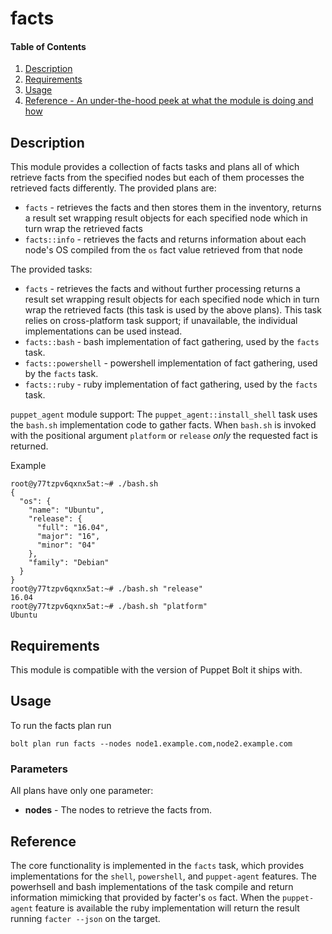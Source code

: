 # facts

#### Table of Contents

1. [Description](#description)
2. [Requirements](#requirements)
3. [Usage](#usage)
4. [Reference - An under-the-hood peek at what the module is doing and how](#reference)

## Description

This module provides a collection of facts tasks and plans all of which retrieve facts from the specified nodes but each of them processes the retrieved facts differently. The provided plans are:
* `facts` - retrieves the facts and then stores them in the inventory, returns a result set wrapping result objects for each specified node which in turn wrap the retrieved facts
* `facts::info` - retrieves the facts and returns information about each node's OS compiled from the `os` fact value retrieved from that node

The provided tasks:
* `facts` - retrieves the facts and without further processing returns a result set wrapping result objects for each specified node which in turn wrap the retrieved facts (this task is used by the above plans). This task relies on cross-platform task support; if unavailable, the individual implementations can be used instead.
* `facts::bash` - bash implementation of fact gathering, used by the `facts` task.
* `facts::powershell` - powershell implementation of fact gathering, used by the `facts` task.
* `facts::ruby` - ruby implementation of fact gathering, used by the `facts` task.

`puppet_agent` module support:
The `puppet_agent::install_shell` task uses the `bash.sh` implementation code to gather facts. When `bash.sh` is invoked with the positional argument `platform` or `release` *only* the requested fact is returned. 

Example
```
root@y77tzpv6qxnx5at:~# ./bash.sh 
{
  "os": {
    "name": "Ubuntu",
    "release": {
      "full": "16.04",
      "major": "16",
      "minor": "04"
    },
    "family": "Debian"
  }
}
root@y77tzpv6qxnx5at:~# ./bash.sh "release"
16.04
root@y77tzpv6qxnx5at:~# ./bash.sh "platform"
Ubuntu
```

## Requirements

This module is compatible with the version of Puppet Bolt it ships with.

## Usage

To run the facts plan run

```
bolt plan run facts --nodes node1.example.com,node2.example.com
```

### Parameters

All plans have only one parameter:

* **nodes** - The nodes to retrieve the facts from.

## Reference

The core functionality is implemented in the `facts` task, which provides implementations
for the `shell`, `powershell`, and `puppet-agent` features. The powerhsell and bash implementations of the task compile and return information
mimicking that provided by facter's `os` fact. When the `puppet-agent` feature is available the ruby implementation will return the result running `facter --json` on the target.
